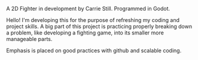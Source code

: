 A 2D Fighter in development by Carrie Still. Programmed in Godot.

Hello! I'm developing this for the purpose of refreshing my coding and project skills. 
A big part of this project is practicing properly breaking down a problem, like developing a fighting game, into its smaller more manageable parts.

Emphasis is placed on good practices with github and scalable coding. 
